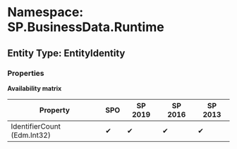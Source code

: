 # Namespace: SP.BusinessData.Runtime
## Entity Type: EntityIdentity

### Properties

**Availability matrix**

Property | SPO | SP 2019 | SP 2016 | SP 2013
----------|-----|---------|---------|--------
IdentifierCount (Edm.Int32) | ✔ | ✔ | ✔ | ✔

